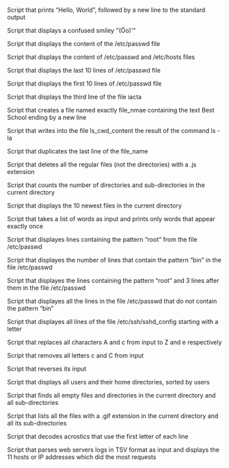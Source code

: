 Script that prints “Hello, World”, followed by a new line to the standard output

Script that displays a confused smiley "(Ôo)'"

Script that displays the content of the /etc/passwd file

Script that displays the content of /etc/passwd and /etc/hosts files

Script that displays the last 10 lines of /etc/passwd file

Script that displays the first 10 lines of /etc/passwd file

Script that displays the third line of the file iacta

Script that creates a file named exactly file_nmae containing the text Best School ending by a new line

Script that writes into the file ls_cwd_content the result of the command ls -la

Script that duplicates the last line of the file_name

Script that deletes all the regular files (not the directories) with a .js extension

Script that counts the number of directories and sub-directories in the current directory

Script that displays the 10 newest files in the current directory

Script that takes a list of words as input and prints only words that appear exactly once

Script that displayes lines containing the pattern “root” from the file /etc/passwd

Script that displayes the number of lines that contain the pattern “bin” in the file /etc/passwd

Script that displayes the lines containing the pattern “root” and 3 lines after them in the file /etc/passwd

Script that displayes all the lines in the file /etc/passwd that do not contain the pattern “bin”

Script that displayes all lines of the file /etc/ssh/sshd_config starting with a letter

Script that replaces all characters A and c from input to Z and e respectively

Script that removes all letters c and C from input

Script that reverses its input

Script that displays all users and their home directories, sorted by users

Script that finds all empty files and directories in the current directory and all sub-directories

Script that lists all the files with a .gif extension in the current directory and all its sub-directories

Script that decodes acrostics that use the first letter of each line

Script that parses web servers logs in TSV format as input and displays the 11 hosts or IP addresses which did the most requests
